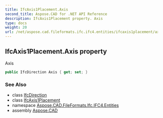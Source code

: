 ```yaml
---
title: IfcAxis1Placement.Axis
second_title: Aspose.CAD for .NET API Reference
description: IfcAxis1Placement property. Axis
type: docs
weight: 20
url: /net/aspose.cad.fileformats.ifc.ifc4.entities/ifcaxis1placement/axis/
---
```

## IfcAxis1Placement.Axis property

Axis

```csharp
public IfcDirection Axis { get; set; }
```

### See Also

* class [IfcDirection](../../ifcdirection/)
* class [IfcAxis1Placement](../)
* namespace [Aspose.CAD.FileFormats.Ifc.IFC4.Entities](../../ifcaxis1placement/)
* assembly [Aspose.CAD](../../../)


